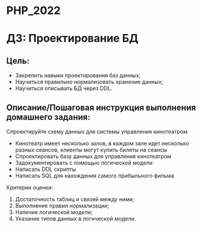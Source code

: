 # PHP_2022

# ДЗ: Проектирование БД

## Цель:

- Закрепить навыки проектирования баз данных;
- Научиться правильно нормализовать хранение данных;
- Научиться описывать БД через DDL.

## Описание/Пошаговая инструкция выполнения домашнего задания:

Спроектируйте схему данных для системы управления кинотеатром

- Кинотеатр имеет несколько залов, в каждом зале идет несколько разных сеансов, клиенты могут купить билеты на сеансы
- Спроектировать базу данных для управления кинотеатром
- Задокументировать с помощью логической модели
- Написать DDL скрипты
- Написать SQL для нахождения самого прибыльного фильма

Критерии оценки:
1. Достаточность таблиц и связей между ними;
2. Выполнение правил нормализации;
3. Наличие логической модели;
4. Указание типов данных в логической модели.